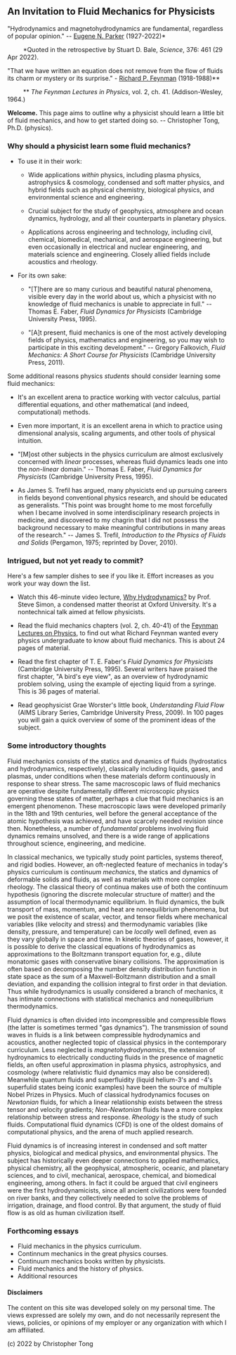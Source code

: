 ## An Invitation to Fluid Mechanics for Physicists

"Hydrodynamics and magnetohydrodynamics are fundamental, regardless of popular opinion."  -- [Eugene N. Parker](https://news.uchicago.edu/story/eugene-parker-legendary-figure-solar-science-and-namesake-parker-solar-probe-1927-2022) (1927-2022)\*

&emsp; &emsp; \*Quoted in the retrospective by Stuart D. Bale, *Science*, 376:  461 (29 Apr 2022).

"That we have written an equation does not remove from the flow of fluids its charm or mystery or its surprise."  - [Richard P. Feynman](http://www.richardfeynman.com/about/bio.html) (1918-1988)\*\*

&emsp; &emsp; \*\* *The Feynman Lectures in Physics*, vol. 2, ch. 41.  (Addison-Wesley, 1964.)

**Welcome.**  This page aims to outline why a physicist should learn a little bit of fluid mechanics, and how to get started doing so.   -- Christopher Tong, Ph.D. (physics).

### Why should a physicist learn some fluid mechanics?

- To use it in their work:

  - Wide applications *within* physics, including plasma physics, astrophysics & cosmology, condensed and soft matter physics, and hybrid fields such as physical chemistry, biological physics, and environmental science and engineering.
  
  - Crucial subject for the study of geophysics, atmosphere and ocean dynamics, hydrology, and all their counterparts in planetary physics.

  - Applications across engineering and technology, including civil, chemical, biomedical, mechanical, and aerospace engineering, but even occasionally in electrical and nuclear engineering, and materials science and engineering.  Closely allied fields include acoustics and rheology.

- For its own sake:

  - "\[T\]here are so many curious and beautiful natural phenomena, visible every day in the world about us, which a physicist with no knowledge of fluid mechanics is unable to appreciate in full."  -- Thomas E. Faber, *Fluid Dynamics for Physicists* (Cambridge University Press, 1995).

  - "\[A\]t present, fluid mechanics is one of the most actively developing fields of physics, mathematics and engineering, so you may wish to participate in this exciting development."  -- Gregory Falkovich, *Fluid Mechanics:  A Short Course for Physicists* (Cambridge University Press, 2011).

Some additional reasons physics *students* should consider learning some fluid mechanics:

- It's an excellent arena to practice working with vector calculus, partial differential equations, and other mathematical (and indeed, computational) methods.

- Even more important, it is an excellent arena in which to practice using dimensional analysis, scaling arguments, and other tools of physical intuition.

- "\[M\]ost other subjects in the physics curriculum are almost exclusively concerned with *linear* processes, whereas fluid dynamics leads one into the *non-linear* domain."  -- Thomas E. Faber, *Fluid Dynamics for Physicists* (Cambridge University Press, 1995).

- As James S. Trefil has argued, many physicists end up pursuing careers in fields beyond conventional physics research, and should be educated as generalists.  "This point was brought home to me most forcefully when I became involved in some interdisciplinary research projects in medicine, and discovered to my chagrin that I did not possess the background necessary to make meaningful contributions in many areas of the research."  -- James S. Trefil, *Introduction to the Physics of Fluids and Solids* (Pergamon, 1975; reprinted by Dover, 2010).

### Intrigued, but not yet ready to commit?

Here's a few sampler dishes to see if you like it.  Effort increases as you work your way down the list.

- Watch this 46-minute video lecture, [Why Hydrodynamics?](https://podcasts.ox.ac.uk/why-hydrodynamics) by Prof. Steve Simon, a condensed matter theorist at Oxford University.  It's a nontechnical talk aimed at fellow physicists.  
 
- Read the fluid mechanics chapters (vol. 2, ch. 40-41) of the [Feynman Lectures on Physics](https://www.feynmanlectures.caltech.edu/), to find out what Richard Feynman wanted every physics undergraduate to know about fluid mechanics.  This is about 24 pages of material.

- Read the first chapter of T. E. Faber's *Fluid Dynamics for Physicists* (Cambridge University Press, 1995).  Several writers have praised the first chapter, "A bird's eye view", as an overview of hydrodynamic problem solving, using the example of ejecting liquid from a syringe.  This is 36 pages of material.

- Read geophysicist Grae Worster's little book, *Understanding Fluid Flow* (AIMS Library Series, Cambridge University Press, 2009).  In 100 pages you will gain a quick overview of some of the prominent ideas of the subject.

### Some introductory thoughts

Fluid mechanics consists of the statics and dynamics of fluids (hydrostatics and hydrodynamics, respectively), classically including liquids, gases, and plasmas, under conditions when these materials deform continuously in response to shear stress.  The same macroscopic laws of fluid mechanics are operative despite fundamentally different microscopic physics governing these states of matter, perhaps a clue that fluid mechanics is an emergent phenomenon.  These macroscopic laws were developed primarily in the 18th and 19th centuries, well before the general acceptance of the atomic hypothesis was achieved, and have scarcely needed revision since then.  Nonetheless, a number of *fundamental* problems involving fluid dynamics remains unsolved, and there is a wide range of applications throughout science, engineering, and medicine.

In classical mechanics, we typically study point particles, systems thereof, and rigid bodies.  However, an oft-neglected feature of mechanics in today's physics curriculum is *continuum mechanics*, the statics and dynamics of deformable solids and fluids, as well as materials with more complex rheology.  The classical theory of continua makes use of both the continuum hypothesis (ignoring the discrete molecular structure of matter) and the assumption of local thermodynamic equilibrium.  In fluid dynamics, the bulk transport of mass, momentum, and heat are nonequilibrium phenomena, but we posit the existence of scalar, vector, and tensor fields where mechanical variables (like velocity and stress) and thermodynamic variables (like density, pressure, and temperature) can be *locally* well defined, even as they vary globally in space and time.  In kinetic theories of gases, however, it is possible to derive the classical equations of hydrodynamics as approximations to the Boltzmann transport equation for, e.g., dilute monatomic gases with conservative binary collisions.  The approximation is often based on decomposing the number density distribution function in state space as the sum of a Maxwell-Boltzmann distribution and a small deviation, and expanding the collision integral to first order in that deviation.  Thus while hydrodynamics is usually considered a branch of mechanics, it has intimate connections with statistical mechanics and nonequilibrium thermodynamics.

Fluid dynamics is often divided into incompressible and compressible flows (the latter is sometimes termed "gas dynamics").  The transmission of sound waves in fluids is a link between compressible hydrodynamics and acoustics, another neglected topic of classical physics in the contemporary curriculum.   Less neglected is *magnetohydrodynamics*, the extension of hydroynamics to electrically conducting fluids in the presence of magnetic fields, an often useful approximation in plasma physics, astrophysics, and cosmology (where relativistic fluid dynamics may also be considered).  Meanwhile quantum fluids and superfluidity (liquid helium-3's and -4's superfulid states being iconic examples) have been the source of multiple Nobel Prizes in Physics.  Much of classical hydrodynamics focuses on *Newtonian* fluids, for which a linear relatiionship exists between the stress tensor and velocity gradients; *Non-Newtonian* fluids have a more complex relationship between stress and response.  *Rheology* is the study of such fluids.  Computational fluid dynamics (CFD) is one of the oldest domains of computational physics, and the arena of much applied research.

Fluid dynamics is of increasing interest in condensed and soft matter physics, biological and medical physics, and environmental physics.  The subject has historically even deeper connections to applied mathematics, physical chemistry, all the geophysical, atmospheric, oceanic, and planetary sciences, and to civil, mechanical, aerospace, chemical, and biomedical engineering, among others.  In fact it could be argued that civil engineers were the first hydrodynamicists, since all ancient civilizations were founded on river banks, and they collectively needed to solve the problems of irrigation, drainage, and flood control.  By that argument, the study of fluid flow is as old as human civilization itself.


### Forthcoming essays

- Fluid mechanics in the physics curriculum.
- Continnum mechanics in the great physics courses.
- Continuum mechanics books written by physicists.
- Fluid mechanics and the history of physics.
- Additional resources


#### Disclaimers

The content on this site was developed solely on my personal time.  The views expressed are solely my own, and do not necessarily represent the views, policies, or opinions of my employer or any organization with which I am affiliated.

(c) 2022 by Christopher Tong
